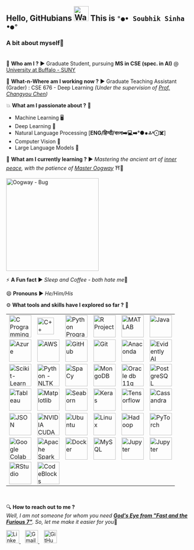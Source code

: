 ## Hello, GitHubians <img src="https://media.tenor.com/e3GqicbfhMYAAAAi/get-greeting-get-greetings.gif" alt="Waving Hand" width="40" height="40"> This is <b>`°●• Soubhik Sinha •●°`</b>


### A bit about myself🔻<br><br>

🤔 **Who am I ?** ▶️ Graduate Student, pursuing **MS in CSE (spec. in AI)** @ [University at Buffalo - SUNY](https://www.buffalo.edu/)<br>

🏢 **What-n-Where am I working now ?** ▶️ Graduate Teaching Assistant (Grader) : CSE 676 - Deep Learning *(Under the supervision of [Prof. Changyou Chen](https://www.linkedin.com/in/changyou-chen-945a3537/))*<br>

💥 **What am I passionate about ?** 🔻

 - Machine Learning 🖥️
 - Deep Learning 🧠
 - Natural Language Processing [**ENG/हिन्दी/বাংলা➡️💻➡️°●⁕⁂⏒⨀☠️**]
 - Computer Vision 👀
 - Large Language Models 🦜
 
 🌱 **What am I currently learning ?** ▶️ *Mastering the ancient art of <u>inner peace</u>, with the patience of [Master Oogway](https://universalstudios.fandom.com/wiki/Oogway)* ⛩️🐢<br>
 
<img src="https://github.com/sricks404/sricks404/blob/main/Oogway%20Bug.gif" alt="Oogway - Bug" width="250" height="auto">

<br>

⚡ **A Fun fact** ▶️ *Sleep and Coffee - both hate me*👻<br>

😄 **Pronouns** ▶️ *He/Him/His* <br>

⚙️ **What tools and skills have I explored so far ?** 🔻<br>
<table>
	<tr>
		<td><img src="https://img.icons8.com/?size=100&id=40670&format=png&color=000000" alt="C Programming" width=60"/></td>
<td><img src="https://raw.githubusercontent.com/isocpp/logos/master/cpp_logo.png" alt="C++ Programming" width=45"/></td>
		<td><img src = "https://img.icons8.com/?size=100&id=13441&format=png&color=000000" alt="Python Programming" width="60"></td>
		<td><img src = "https://img.icons8.com/?size=100&id=CLvQeiwFpit4&format=png&color=000000" alt="R Project" width="60"></td>
		<td><img src = "https://img.icons8.com/?size=100&id=62398&format=png&color=000000" alt="MATLAB" width="60"></td>
		<td><img src = "https://img.icons8.com/?size=100&id=Pd2x9GWu9ovX&format=png&color=000000" alt="Java" width="60"></td>
   </tr>
   <tr>
	  <td><img src = "https://img.icons8.com/?size=100&id=VLKafOkk3sBX&format=png&color=000000" alt="Azure" width="60"></td>
	  <td><img src = "https://img.icons8.com/?size=100&id=wU62u24brJ44&format=png&color=000000" alt="AWS" width="60"></td>
	  <td><img src = "https://img.icons8.com/?size=100&id=62856&format=png&color=000000" alt="GitHub" width="60"></td>
	  <td><img src = "https://img.icons8.com/?size=100&id=20906&format=png&color=000000" alt="Git" width="60"></td>
	  <td><img src = "https://img.icons8.com/?size=100&id=F4uMFPZgS0gt&format=png&color=000000" alt="Anaconda" width="60"></td>
	  <td><img src = "https://media.licdn.com/dms/image/v2/C4E0BAQFW0NjQTP2Rvg/company-logo_200_200/company-logo_200_200/0/1630627344241/evidently_ai_logo?e=2147483647&v=beta&t=RAHXUIKKgU6CKm1VHw5ZXP7Cse5piPvpM0D1tLzX5f8" alt="Evidently AI" width="60"></td>
	  </tr>
	  <tr>
		  <td><img src = "https://e7.pngegg.com/pngimages/39/4/png-clipart-logo-scikit-learn-python-github-machine-learning-text-orange.png" alt="Scikit-Learn" width="60"></td>
		  <td><img src = "https://miro.medium.com/v2/resize:fit:1184/0*zKRz1UgqpOZ4bvuA" alt="Python - NLTK" width="60"></td>
		  <td><img src = "https://img.stackshare.io/service/7312/7-7zis8f_400x400.png" alt="SpaCy" width="60"></td>
		  <td><img src = "https://img.icons8.com/?size=100&id=74402&format=png&color=000000" alt="MongoDB" width="60"></td>
		  <td><img src = "https://miro.medium.com/v2/resize:fit:750/1*x5D-t_6hTxA_5YDtAZJZvw.jpeg" alt="Oracle db 11g" width="60"></td>
		  <td><img src = "https://img.icons8.com/?size=100&id=38561&format=png&color=000000" alt="PostgreSQL" width="60"></td>
   </tr>
   <tr>
	   <td><img src = "https://img.icons8.com/?size=100&id=9Kvi1p1F0tUo&format=png&color=000000" alt="Tableau" width="60"></td>
	   <td><img src = "https://upload.wikimedia.org/wikipedia/commons/thumb/0/01/Created_with_Matplotlib-logo.svg/2048px-Created_with_Matplotlib-logo.svg.png" alt="Matplotlib" width="60"></td>
	   <td><img src = "https://cdn.worldvectorlogo.com/logos/seaborn-1.svg" alt="Seaborn" width="60"></td>
	   <td><img src = "https://upload.wikimedia.org/wikipedia/commons/thumb/a/ae/Keras_logo.svg/2048px-Keras_logo.svg.png" alt="Keras" width="60"></td>
	   <td><img src = "https://hackr.io/tutorials/learn-tensorflow/og_image" alt="Tensorflow" width="60"></td>
	   <td><img src = "https://logowik.com/content/uploads/images/cassandra4070.logowik.com.webp" alt="Cassandra" width="60"></td>
   </tr>
   <tr>
	   <td><img src = "https://i0.wp.com/dbaontap.com/wp-content/uploads/2015/11/json-logo.png?fit=690%2C330&ssl=1" alt="JSON" width="60"></td>
	   <td><img src = "https://miro.medium.com/v2/resize:fit:394/1*Z_vXwV0SPudOAdlZnoAkWA.png" alt="NVIDIA CUDA" width="60"></td>
	   <td><img src = "https://w7.pngwing.com/pngs/503/133/png-transparent-ubuntu-plain-logo-icon.png" alt="Ubuntu" width="60"></td>
	   <td><img src = "https://static-00.iconduck.com/assets.00/linux-icon-2048x2048-sy06t4un.png" alt="Linux" width="60"></td>
	   <td><img src = "https://banner2.cleanpng.com/20180811/ie/16355b638e87610c641904bdaa685410.webp" alt="Hadoop" width="60"></td>
	   <td><img src = "https://pbs.twimg.com/profile_images/1813965160702451712/yXV1vRhr_400x400.jpg" alt="PyTorch" width="60"></td>
   </tr>
   <tr>
	   <td><img src = "https://i0.wp.com/begincodingnow.com/wp-content/uploads/2023/08/colab_logo.png?fit=260%2C160&ssl=1" alt="Google Colab" width="60"></td>
	   <td><img src = "https://w7.pngwing.com/pngs/1/687/png-transparent-apache-spark-apache-http-server-scala-apache-software-foundation-data-processing-others-miscellaneous-text-orange.png" alt="Apache Spark" width="60"></td>
	   <td><img src = "https://cdn4.iconfinder.com/data/icons/logos-and-brands/512/97_Docker_logo_logos-512.png" alt="Docker" width="60"></td>
	   <td><img src = "https://seeklogo.com/images/M/mysql-logo-B4943FE6DD-seeklogo.com.png" alt="MySQL" width="60"></td>
	   <td><img src = "https://numfocus.org/wp-content/uploads/2016/07/jupyter-logo-300.png" alt="Jupyter" width="60"></td>
	   <td><img src = "https://i0.wp.com/teech.com.br/wp-content/uploads/2020/01/VsCode.png?fit=512%2C512" alt="Jupyter" width="60"></td>
   </tr>
   <tr>
	   <td><img src = "https://w7.pngwing.com/pngs/801/880/png-transparent-rstudio-macos-r-blue-text-trademark.png" alt="RStudio" width="60"></td>
	   <td><img src = "https://blogger.googleusercontent.com/img/b/R29vZ2xl/AVvXsEiUiNwNvWfATiDCwOeYGDWDbIauxNSjZJHEdJKkb9dH3_dk9e8fRbk_K3z8iKuy_HkNUzfSu7S9V2fO_T6vWEF6wVhOPbHyTzvrlEUKVP649ngKDHReYCs77uVUFK-kSTpEekq8T6b-Mqjj/s1600/code+block+logo.jpg" alt="CodeBlocks" width="60"></td>
   </tr>
</table>

<br>

🔍 **How to reach out to me ?**<br>
*Well, I am not someone for whom you need **[God's Eye from "Fast and the Furious 7"](https://fastandfurious.fandom.com/wiki/God%27s_Eye)**.  So, let me make it easier for you*🔻<br>

<a href="https://www.linkedin.com/in/ssinha2001">
    <img src="https://cdn.jsdelivr.net/gh/devicons/devicon/icons/linkedin/linkedin-original.svg" alt="LinkedIn Profile" width="35" height="35">
</a>
&nbsp;&nbsp;
<a href="mailto:job.soubhiksinha@gmail.com">
    <img src="https://cdn4.iconfinder.com/data/icons/logos-brands-7/512/google_logo-google_icongoogle-512.png" alt="Gmail" width="35" height="35">
</a>
&nbsp;&nbsp;
<a href="https://github.com/sricks404">
	<img src="https://cdn.pixabay.com/photo/2022/01/30/13/33/github-6980894_960_720.png" alt="GitHub" width="35" height="35">
</a>




 


 
<!--
Here are some ideas to get you started:

- 🔭 I’m currently working on ...
- 🌱 I’m currently learning ... ❌
- 👯 I’m looking to collaborate on ...
- 🤔 I’m looking for help with ...
- 💬 Ask me about ...
- 📫 How to reach me: ...
- 😄 Pronouns: ...❌
- ⚡ Fun fact: ...❌
-->
